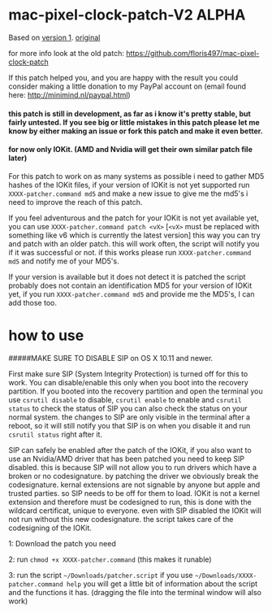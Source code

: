 # mac-pixel-clock-patch-V2 ALPHA

Based on [version 1](https://github.com/floris497/mac-pixel-clock-patch). [original](https://code.google.com/p/mac-pixel-clock-patch/wiki/Documentation)

for more info look at the old patch: https://github.com/floris497/mac-pixel-clock-patch

If this patch helped you, and you are happy with the result you could consider making a little donation to my PayPal account on (email found here: http://minimind.nl/paypal.html)

#### this patch is still in development, as far as i know it's pretty stable, but fairly untested. If you see big or little mistakes in this patch please let me know by either making an issue or fork this patch and make it even better.

#### for now only IOKit. (AMD and Nvidia will get their own similar patch file later)

For this patch to work on as many systems as possible i need to gather MD5 hashes of the IOKit files, if your version of IOKit is not yet supported run ```XXXX-patcher.command md5``` and make a new issue to give me the md5's i need to improve the reach of this patch.

If you feel adventurous and the patch for your IOKit is not yet available yet, you can use ```XXXX-patcher.command patch <vX>``` [```<vX>``` must be replaced with something like v6 which is currently the latest version] this way you can try and patch with an older patch. this will work often, the script will notify you if it was successful or not. if this works please run ```XXXX-patcher.command md5``` and notify me of your MD5's.

If your version is available but it does not detect it is patched the script probably does not contain an identification MD5 for your version of IOKit yet, if you run ```XXXX-patcher.command md5``` and provide me the MD5's, I can add those too.

how to use
=====

#####MAKE SURE TO DISABLE SIP on OS X 10.11 and newer.

First make sure SIP (System Integrity Protection) is turned off for this to work.
You can disable/enable this only when you boot into the recovery partition.
If you booted into the recovery partition and open the terminal you use ```csrutil disable``` to disable, ```csrutil enable``` to enable and ```csrutil status``` to check the status of SIP you can also check the status on your normal system.
the changes to SIP are only visible in the terminal after a reboot, so it will still notify you that SIP is on when you disable it and run ```csrutil status``` right after it.

SIP can safely be enabled after the patch of the IOKit, if you also want to use an Nvidia/AMD driver that has been patched you need to keep SIP disabled. this is because SIP will not allow you to run drivers which have a broken or no codesignature. by patching the driver we obviously break the codesignature.
kernal extensions are not signable by anyone but apple and trusted parties. so SIP needs to be off for them to load.
IOKit is not a kernel extension and therefore must be codesigned to run, this is done with the wildcard certificat, unique to everyone. even with SIP disabled the IOKit will not run without this new codesignature. the script takes care of the codesigning of the IOKit. 

1: Download the patch you need

2: run ```chmod +x XXXX-patcher.command``` (this makes it runable)

3: run the script ```~/Downloads/patcher.script``` if you use ```~/Downloads/XXXX-patcher.command help``` you will get a little bit of information about the script and the functions it has. (dragging the file into the terminal window will also work)



